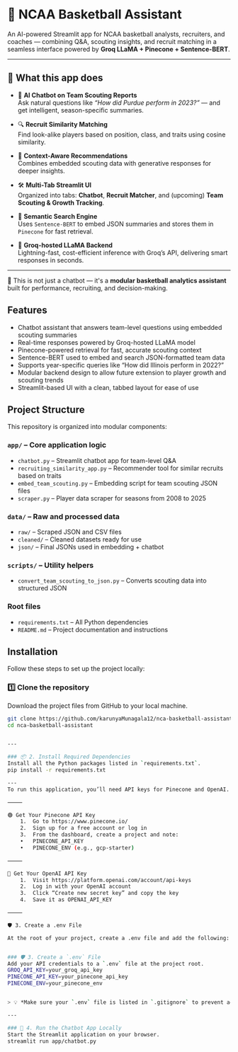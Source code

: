 # 🏀 NCAA Basketball Assistant

An AI-powered Streamlit app for NCAA basketball analysts, recruiters, and coaches — combining Q&A, scouting insights, and recruit matching in a seamless interface powered by **Groq LLaMA + Pinecone + Sentence-BERT**.

---

## 📌 What this app does

- 🤖 **AI Chatbot on Team Scouting Reports**  
  Ask natural questions like _“How did Purdue perform in 2023?”_ — and get intelligent, season-specific summaries.

- 🔍 **Recruit Similarity Matching**  
  Find look-alike players based on position, class, and traits using cosine similarity.

- 🧠 **Context-Aware Recommendations**  
  Combines embedded scouting data with generative responses for deeper insights.

- 🛠️ **Multi-Tab Streamlit UI**  
  Organized into tabs: **Chatbot**, **Recruit Matcher**, and (upcoming) **Team Scouting & Growth Tracking**.

- 💾 **Semantic Search Engine**  
  Uses `Sentence-BERT` to embed JSON summaries and stores them in `Pinecone` for fast retrieval.

- 🚀 **Groq-hosted LLaMA Backend**  
  Lightning-fast, cost-efficient inference with Groq’s API, delivering smart responses in seconds.

---

🧩 This is not just a chatbot — it's a **modular basketball analytics assistant** built for performance, recruiting, and decision-making.



## Features

- Chatbot assistant that answers team-level questions using embedded scouting summaries  
- Real-time responses powered by Groq-hosted LLaMA model  
- Pinecone-powered retrieval for fast, accurate scouting context  
- Sentence-BERT used to embed and search JSON-formatted team data  
- Supports year-specific queries like “How did Illinois perform in 2022?”  
- Modular backend design to allow future extension to player growth and scouting trends  
- Streamlit-based UI with a clean, tabbed layout for ease of use


## Project Structure

This repository is organized into modular components:

### `app/` – Core application logic
- `chatbot.py` – Streamlit chatbot app for team-level Q&A
- `recruiting_similarity_app.py` – Recommender tool for similar recruits based on traits
- `embed_team_scouting.py` – Embedding script for team scouting JSON files
- `scraper.py` – Player data scraper for seasons from 2008 to 2025

### `data/` – Raw and processed data
- `raw/` – Scraped JSON and CSV files
- `cleaned/` – Cleaned datasets ready for use
- `json/` – Final JSONs used in embedding + chatbot

### `scripts/` – Utility helpers
- `convert_team_scouting_to_json.py` – Converts scouting data into structured JSON

### Root files
- `requirements.txt` – All Python dependencies
- `README.md` – Project documentation and instructions



## Installation

Follow these steps to set up the project locally:

### 1️⃣ Clone the repository  
Download the project files from GitHub to your local machine.
```bash
git clone https://github.com/karunyaMunagala12/nca-basketball-assistant.git
cd nca-basketball-assistant


---

### 📦 2. Install Required Dependencies  
Install all the Python packages listed in `requirements.txt`.
pip install -r requirements.txt

---
To run this application, you’ll need API keys for Pinecone and OpenAI.

⸻

🟢 Get Your Pinecone API Key
	1.	Go to https://www.pinecone.io/
	2.	Sign up for a free account or log in
	3.	From the dashboard, create a project and note:
	•	PINECONE_API_KEY
	•	PINECONE_ENV (e.g., gcp-starter)

⸻

🔵 Get Your OpenAI API Key
	1.	Visit https://platform.openai.com/account/api-keys
	2.	Log in with your OpenAI account
	3.	Click “Create new secret key” and copy the key
	4.	Save it as OPENAI_API_KEY

⸻

🛡️ 3. Create a .env File

At the root of your project, create a .env file and add the following:


### 🛡️ 3. Create a `.env` File  
Add your API credentials to a `.env` file at the project root.
GROQ_API_KEY=your_groq_api_key
PINECONE_API_KEY=your_pinecone_api_key
PINECONE_ENV=your_pinecone_env


> 💡 *Make sure your `.env` file is listed in `.gitignore` to prevent accidental pushes.*

---

### 🚀 4. Run the Chatbot App Locally  
Start the Streamlit application on your browser.
streamlit run app/chatbot.py
